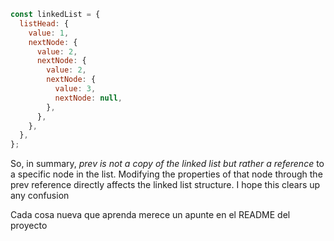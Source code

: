 ```js
const linkedList = {
  listHead: {
    value: 1,
    nextNode: {
      value: 2,
      nextNode: {
        value: 2,
        nextNode: {
          value: 3,
          nextNode: null,
        },
      },
    },
  },
};
```

So, in summary, _prev is not a copy of the linked list but rather a reference_ to a specific node in the list. Modifying the properties of that node through the prev reference directly affects the linked list structure. I hope this clears up any confusion

Cada cosa nueva que aprenda merece un apunte en el README del proyecto
